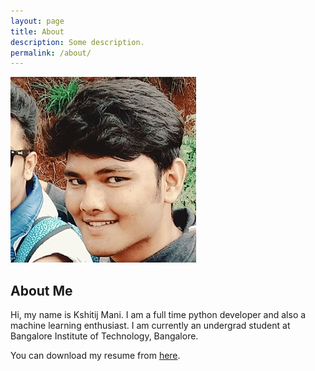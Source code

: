 ```yaml
---
layout: page
title: About
description: Some description.
permalink: /about/
---
```


<img itemprop="image" class="img-rounded" src="/assets/img/pic.png" alt="Kshitij Mani">

## About Me

Hi, my name is Kshitij Mani. I am a full time python developer and 
also a machine learning enthusiast. I am currently an undergrad student 
at Bangalore Institute of Technology, Bangalore.

You can download my resume from <a href="/assets/resume.pdf">here</a>.
